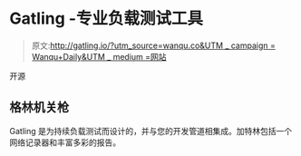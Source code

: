 # Gatling -专业负载测试工具

> 原文:[http://gatling.io/?utm_source=wanqu.co&UTM _ campaign = Wanqu+Daily&UTM _ medium =网站](http://gatling.io/?utm_source=wanqu.co&utm_campaign=Wanqu+Daily&utm_medium=website)

开源

## 格林机关枪

Gatling 是为持续负载测试而设计的，并与您的开发管道相集成。加特林包括一个网络记录器和丰富多彩的报告。